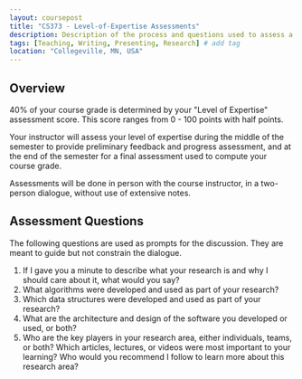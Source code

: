 ```yaml
---
layout: coursepost
title: "CS373 - Level-of-Expertise Assessments"
description: Description of the process and questions used to assess a student's level of expertise in their topic area
tags: [Teaching, Writing, Presenting, Research] # add tag
location: "Collegeville, MN, USA"
---
```


## Overview

40% of your course grade is determined by your "Level of Expertise" assessment score.  This score ranges from 0 - 100 points with half points.  

Your instructor will assess your level of expertise during the middle of the semester to provide preliminary feedback and progress assessment, and at the end of the semester for a final assessment used to compute your course grade.

Assessments will be done in person with the course instructor, in a two-person dialogue, without use of extensive notes.

## Assessment Questions

The following questions are used as prompts for the discussion.  They are meant to guide but not constrain the dialogue.  

1. If I gave you a minute to describe what your research is and why I should care about it, what would you say?
1. What algorithms were developed and used as part of your research?
1. Which data structures were developed and used as part of your research?
1. What are the architecture and design of the software you developed or used, or both?
1. Who are the key players in your research area, either individuals, teams, or both?  Which articles, lectures, or videos were most important to your learning?  Who would you recommend I follow to learn more about this research area?